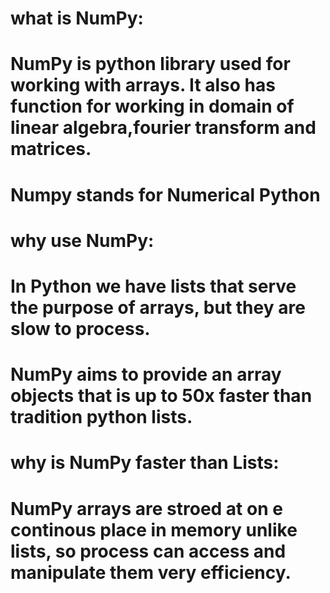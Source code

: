 # what is NumPy:
# NumPy is python library used for working with arrays. It also has function for  working in domain of linear algebra,fourier transform and matrices.


# Numpy stands for Numerical Python

# why use NumPy:
# In Python we have lists that serve the purpose of arrays, but they are slow to process.
# NumPy aims to provide an array objects that is up to 50x faster than tradition python lists.

# why is NumPy faster than Lists:
# NumPy arrays are stroed at on e continous place in memory unlike lists, so process can access and manipulate them very efficiency.





